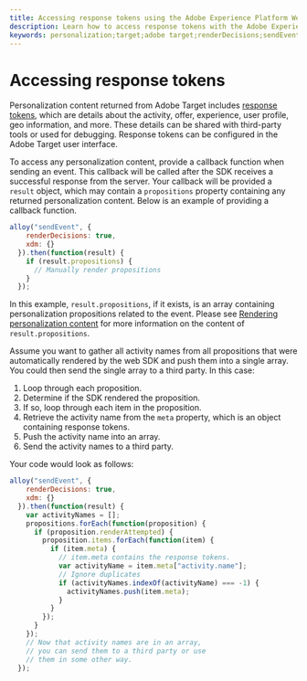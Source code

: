```yaml
---
title: Accessing response tokens using the Adobe Experience Platform Web SDK
description: Learn how to access response tokens with the Adobe Experience Platform Web SDK.
keywords: personalization;target;adobe target;renderDecisions;sendEvent;decisionScopes;result.decisions,response tokens;
---
```


# Accessing response tokens

Personalization content returned from Adobe Target includes [response tokens](https://experienceleague.adobe.com/docs/target/using/administer/response-tokens.html), which are details about the activity, offer, experience, user profile, geo information, and more. These details can be shared with third-party tools or used for debugging. Response tokens can be configured in the Adobe Target user interface.

To access any personalization content, provide a callback function when sending an event. This callback will be called after the SDK receives a successful response from the server. Your callback will be provided a `result` object, which may contain a `propositions` property containing any returned personalization content. Below is an example of providing a callback function.

```javascript
alloy("sendEvent", {
    renderDecisions: true,
    xdm: {}
  }).then(function(result) {
    if (result.propositions) {
      // Manually render propositions
    }
  });
```

In this example, `result.propositions`, if it exists, is an array containing personalization propositions related to the event. Please see [Rendering personalization content](../rendering-personalization-content.md) for more information on the content of `result.propositions`.

Assume you want to gather all activity names from all propositions that were automatically rendered by the web SDK and push them into a single array. You could then send the single array to a third party. In this case:

1. Loop through each proposition.
1. Determine if the SDK rendered the proposition.
1. If so, loop through each item in the proposition.
1. Retrieve the activity name from the `meta` property, which is an object containing response tokens.
1. Push the activity name into an array.
1. Send the activity names to a third party.

Your code would look as follows:

```javascript
alloy("sendEvent", {
    renderDecisions: true,
    xdm: {}
  }).then(function(result) {
    var activityNames = [];
    propositions.forEach(function(proposition) {
      if (proposition.renderAttempted) {
        proposition.items.forEach(function(item) {
          if (item.meta) {
            // item.meta contains the response tokens.
            var activityName = item.meta["activity.name"];
            // Ignore duplicates
            if (activityNames.indexOf(activityName) === -1) {
              activityNames.push(item.meta);
            }
          }
        });
      }
    });
    // Now that activity names are in an array,
    // you can send them to a third party or use
    // them in some other way.
  });
```


